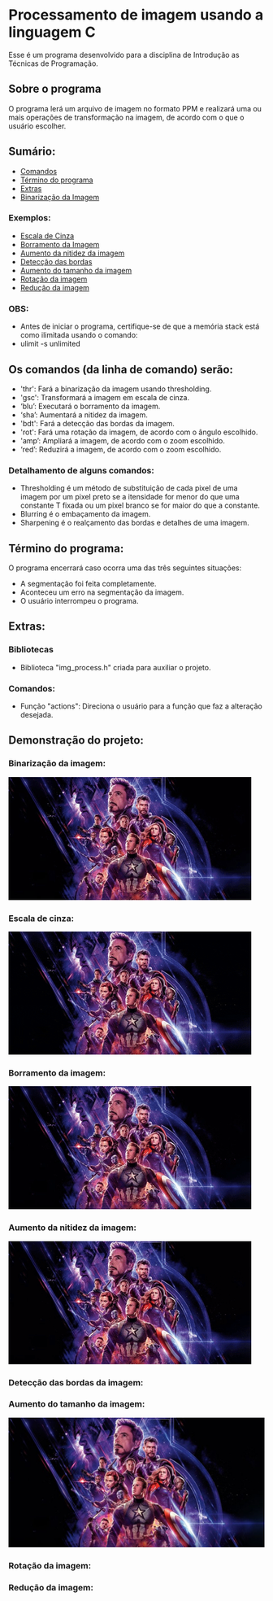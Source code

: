 # Processamento de imagem usando a linguagem C
Esse é um programa desenvolvido para a disciplina de Introdução as Técnicas de Programação.

## Sobre o programa
O programa lerá um arquivo de imagem no formato PPM e realizará uma ou mais operações de transformação na imagem, de acordo com o que o usuário escolher.

## Sumário:
- [Comandos](https://github.com/CamposGabriel/image-processing#os-comandos-da-linha-de-comando-serão)
- [Término do programa](https://github.com/CamposGabriel/image-processing#Término-do-programa)
- [Extras](https://github.com/CamposGabriel/image-processing#Extras)
- [Binarização da Imagem](https://github.com/CamposGabriel/image-processing#binarização-da-imagem)
### Exemplos:
- [Escala de Cinza](https://github.com/CamposGabriel/image-processing#Escala-de-cinza)
- [Borramento da Imagem](https://github.com/CamposGabriel/image-processing#borramento-da-imagem)
- [Aumento da nitidez da imagem](https://github.com/CamposGabriel/image-processing#aumento-da-nitidez-da-imagem)
- [Detecção das bordas](https://github.com/CamposGabriel/image-processing#Detecção-das-bordas-da-imagem)
- [Aumento do tamanho da imagem](https://github.com/CamposGabriel/image-processing#aumento-do-tamanho-da-imagem)
- [Rotação da imagem](https://github.com/CamposGabriel/image-processing#Rotação-da-imagem)
- [Redução da imagem](https://github.com/CamposGabriel/image-processing#Redução-da-imagem)


### OBS:
- Antes de iniciar o programa, certifique-se de que a memória stack está como ilimitada usando o comando:
- ulimit -s unlimited

## Os comandos (da linha de comando) serão:
- 'thr': Fará a binarização da imagem usando thresholding.
- 'gsc': Transformará a imagem em escala de cinza.
- ‘blu’: Executará o borramento da imagem.
- ‘sha’: Aumentará a nitidez da imagem.
- 'bdt': Fará a detecção das bordas da imagem.
- 'rot': Fará uma rotação da imagem, de acordo com o ângulo escolhido.
- 'amp’: Ampliará a imagem, de acordo com o zoom escolhido.
- ‘red’: Reduzirá a imagem, de acordo com o zoom escolhido.


### Detalhamento de alguns comandos:
- Thresholding é um método de substituição de cada pixel de uma imagem por um pixel preto se a itensidade for menor do que uma constante T fixada ou um pixel branco se for maior do que a constante.
- Blurring é o embaçamento da imagem.
- Sharpening é o realçamento das bordas e detalhes de uma imagem.


## Término do programa:
O programa encerrará caso ocorra uma das três seguintes situações:
- A segmentação foi feita completamente.
- Aconteceu um erro na segmentação da imagem.
- O usuário interrompeu o programa.

## Extras:

### Bibliotecas
- Biblioteca "img_process.h" criada para auxiliar o projeto.

### Comandos:
- Função "actions": Direciona o usuário para a função que faz a alteração desejada.

## Demonstração do projeto: 

### Binarização da imagem:
![Binarização](ex/gifs/thr.gif)

### Escala de cinza:
![Escala_de_Cinza](ex/gifs/gsc.gif)

### Borramento da imagem:
![Borramento](ex/gifs/blu.gif)

### Aumento da nitidez da imagem:
![Nitidez](ex/gifs/sha.gif)

### Detecção das bordas da imagem:

### Aumento do tamanho da imagem:
![Amp](ex/amp_2.png)

### Rotação da imagem:

### Redução da imagem:
